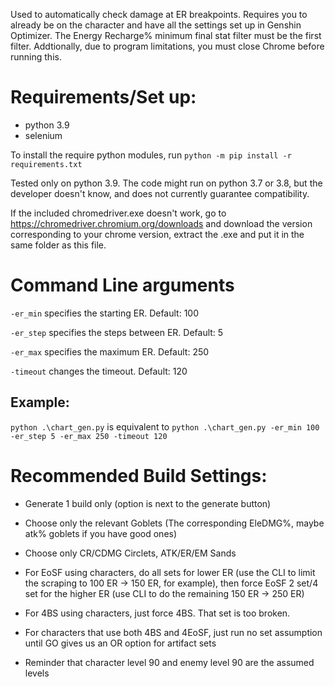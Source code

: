 Used to automatically check damage at ER breakpoints. Requires you to already be on the character and have all the settings set up in Genshin Optimizer. The Energy Recharge% minimum final stat filter must be the first filter. Addtionally, due to program limitations, you must close Chrome before running this.

# Requirements/Set up:
* python 3.9
* selenium

To install the require python modules, run ```python -m pip install -r requirements.txt```

Tested only on python 3.9. The code might run on python 3.7 or 3.8, but the developer doesn't know, and does not currently guarantee compatibility.

If the included chromedriver.exe doesn't work, go to https://chromedriver.chromium.org/downloads and download the version corresponding to your chrome version, extract the .exe and put it in the same folder as this file. 

# Command Line arguments

`-er_min` specifies the starting ER. Default: 100

`-er_step` specifies the steps between ER. Default: 5

`-er_max` specifies the maximum ER. Default: 250

`-timeout` changes the timeout. Default: 120

## Example:

`python .\chart_gen.py` is equivalent to `python .\chart_gen.py -er_min 100 -er_step 5 -er_max 250 -timeout 120`

# Recommended Build Settings:

* Generate 1 build only (option is next to the generate button)

* Choose only the relevant Goblets (The corresponding EleDMG%, maybe atk% goblets if you have good ones)

* Choose only CR/CDMG Circlets, ATK/ER/EM Sands

* For EoSF using characters, do all sets for lower ER (use the CLI to limit the scraping to 100 ER -> 150 ER, for example), then force EoSF 2 set/4 set for the higher ER (use CLI to do the remaining 150 ER -> 250 ER)

* For 4BS using characters, just force 4BS. That set is too broken.

* For characters that use both 4BS and 4EoSF, just run no set assumption until GO gives us an OR option for artifact sets

* Reminder that character level 90 and enemy level 90 are the assumed levels